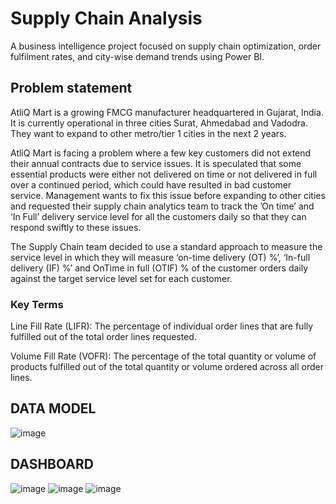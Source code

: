 # Supply Chain Analysis
A business intelligence project focused on supply chain optimization, order fulfilment rates, and city-wise demand trends using Power BI.

## Problem statement
AtliQ Mart is a growing FMCG manufacturer headquartered in Gujarat, India. It is currently operational in three cities Surat, Ahmedabad and Vadodra. They want to expand to other metro/tier 1 cities in the next 2 years.

AtliQ Mart is facing a problem where a few key customers did not extend their annual contracts due to service issues. It is speculated that some essential products were either not delivered on time or not delivered in full over a continued period, which could have resulted in bad customer service. Management wants to fix this issue before expanding to other cities and requested their supply chain analytics team to track the ’On time’ and ‘In Full’ delivery service level for all the customers daily so that they can respond swiftly to these issues.

The Supply Chain team decided to use a standard approach to measure the service level in which they will measure ‘on-time delivery (OT) %’, ‘In-full delivery (IF) %’ and OnTime in full (OTIF) % of the customer orders daily against the target service level set for each customer.

### Key Terms
Line Fill Rate (LIFR): The percentage of individual order lines that are fully fulfilled out of the total order lines requested.

Volume Fill Rate (VOFR): The percentage of the total quantity or volume of products fulfilled out of the total quantity or volume ordered across all order lines.

## DATA MODEL

![image](https://github.com/user-attachments/assets/154557b6-b24e-460c-b513-bf681da21039)

## DASHBOARD

![image](https://github.com/user-attachments/assets/0b3bc454-b1a1-4f23-9f06-e64d7b0b11f0)
![image](https://github.com/user-attachments/assets/91d2c57c-415a-47a3-a0c8-238d6cb96c82)
![image](https://github.com/user-attachments/assets/d864d7e9-2dbb-4354-bf37-2e7ac7cf79c0)

